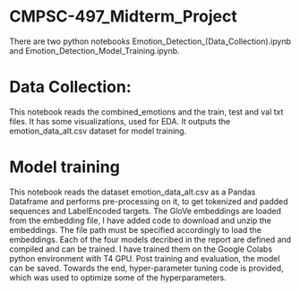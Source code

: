 # CMPSC-497_Midterm_Project

There are two python notebooks Emotion_Detection_(Data_Collection).ipynb and Emotion_Detection_Model_Training.ipynb.

# Data Collection:
This notebook reads the combined_emotions and the train, test and val txt files. It has some visualizations, used for EDA.
It outputs the emotion_data_alt.csv dataset for model training.

# Model training
This notebook reads the dataset emotion_data_alt.csv as a Pandas Dataframe and performs pre-processing on it, to get tokenized and padded sequences and LabelEncoded targets.
The GloVe embeddings are loaded from the embedding file, I have added code to download and unzip the embeddings. The file path must be specified accordingly to load the embeddings.
Each of the four models decribed in the report are defined and compiled and can be trained. I have trained them on the Google Colabs python environment with T4 GPU.
Post training and evaluation, the model can be saved.
Towards the end, hyper-parameter tuning code is provided, which was used to optimize some of the hyperparameters.
